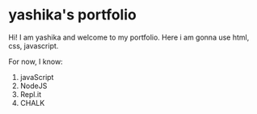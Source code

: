 # yashika's portfolio

Hi! I am yashika and welcome to my portfolio.
Here i am gonna use html, css, javascript.

For now, I know:
1. javaScript
2. NodeJS
3. Repl.it
4. CHALK